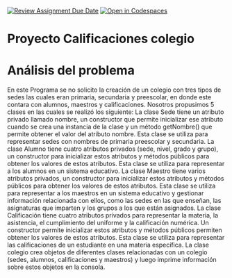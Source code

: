[![Review Assignment Due Date](https://classroom.github.com/assets/deadline-readme-button-24ddc0f5d75046c5622901739e7c5dd533143b0c8e959d652212380cedb1ea36.svg)](https://classroom.github.com/a/XixB-tii)
[![Open in Codespaces](https://classroom.github.com/assets/launch-codespace-7f7980b617ed060a017424585567c406b6ee15c891e84e1186181d67ecf80aa0.svg)](https://classroom.github.com/open-in-codespaces?assignment_repo_id=12361458)
# Proyecto Calificaciones colegio

# Análisis del problema

En este Programa se no solicito la creación de un colegio con tres tipos de sedes las cuales eran primaria, secundaria y preescolar, en donde este contara con alumnos, maestros y calificaciones.
Nosotros propusimos 5 clases en las cuales se realizó los siguiente:
La clase Sede tiene un atributo privado llamado nombre, un constructor que permite inicializar ese atributo cuando se crea una instancia de la clase y un método getNombre() que permite obtener el valor del atributo nombre. Esta clase se utiliza para representar sedes con nombres de primaria preescolar y secundaria.
La clase Alumno tiene cuatro atributos privados (sede, nivel, grado y grupo), un constructor para inicializar estos atributos y métodos públicos para obtener los valores de estos atributos. Esta clase se utiliza para representar a los alumnos en un sistema educativo.
La clase Maestro tiene varios atributos privados, un constructor para inicializar estos atributos y métodos públicos para obtener los valores de estos atributos. Esta clase se utiliza para representar a los maestros en un sistema educativo y gestionar información relacionada con ellos, como las sedes en las que enseñan, las asignaturas que imparten y los grupos a los que están asignados.
La clase Calificación tiene cuatro atributos privados para representar la materia, la asistencia, el cumplimiento del uniforme y la calificación numérica. Un constructor permite inicializar estos atributos y métodos públicos permiten obtener los valores de estos atributos. Esta clase se utiliza para representar las calificaciones de un estudiante en una materia específica.
La clase colegio crea objetos de diferentes clases relacionadas con un colegio (sedes, alumnos, calificaciones y maestros) y luego imprime información sobre estos objetos en la consola.



